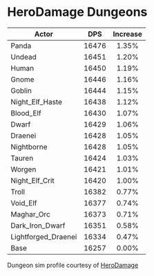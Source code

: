 # HeroDamage Dungeons
| Actor | DPS | Increase |
|---|:---:|:---:|
|Panda|16476|1.35%|
|Undead|16451|1.20%|
|Human|16450|1.19%|
|Gnome|16446|1.16%|
|Goblin|16444|1.15%|
|Night_Elf_Haste|16438|1.12%|
|Blood_Elf|16430|1.07%|
|Dwarf|16429|1.06%|
|Draenei|16428|1.05%|
|Nightborne|16428|1.05%|
|Tauren|16424|1.03%|
|Worgen|16421|1.01%|
|Night_Elf_Crit|16420|1.00%|
|Troll|16382|0.77%|
|Void_Elf|16377|0.74%|
|Maghar_Orc|16373|0.71%|
|Dark_Iron_Dwarf|16351|0.58%|
|Lightforged_Draenei|16334|0.47%|
|Base|16257|0.00%|

 Dungeon sim profile courtesy of [HeroDamage](https://www.herodamage.com/)